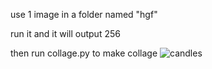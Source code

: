 use 1 image in a folder named "hgf"

run it and it will output 256

then run collage.py to make collage
![candles](https://github.com/DARKSTONE-LABS/swag/assets/141037846/b51e3379-65ce-41ee-9fef-81dd7b019db9)
